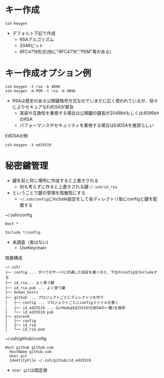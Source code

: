# キー作成
```
ssh-keygen
```
- デフォルト下記で作成
    - RSAアルゴリズム
    - 2048ビット
    - RFC4716形式(他に"RFC4716","PEM"等がある)
# キー作成オプション例
```
ssh-keygen -t rsa -b 4096
ssh-keygen -m PEM -t rsa -b 4096
```
- RSAは歴史のある公開鍵暗号方式なのでいまだに広く使われているが、徐々によりセキュアなEdDSAが普及
    - 実装や互換性を重視する場合は公開鍵の鍵長が2048bitもしくは4096bitのRSA
    - パフォーマンスやセキュリティを重視する場合はEdDSAを推奨らしい

EdDSAの例
```
ssh-keygen -t ed25519
```

# 秘密鍵管理
- 鍵を前と同じ場所に作成すると上書きされる
    - 何も考えずに作ると上書きされる鍵`~/.ssh/id_rsa`
- ということで鍵の管理を階層型にする
    - `~/.ssh/config`にInclude設定をして各ディレクトリ毎にconfigと鍵を配置する

~/.ssh/config
```
Host *

Include */config
```
- 未調査（害はない)
    - UseKeychain

階層構成
```
~/.ssh/
├── config ... すべてのサーバに共通した設定を書くのと、下位のconfigをIncludeする
├── id_rsa... よく使う鍵
├── id_rsa.pub ... よく使う鍵
├── known_hosts
├── github ... プロジェクトごとにディレクトリを作り
│   ├── config ... プロジェクトごとにconfigファイルを置く
│   ├── id_ed25519 ... GitHubはEd25519(EdDSAの一種)を推奨
│   └── id_ed25519.pub
├── azurevm
│   ├── config
│   ├── id_rsa
│   └── id_rsa.pub
```
~/.ssh/github/config
```
Host github github.com
  HostName github.com
  User git
  IdentityFile ~/.ssh/github/id_ed25519
```
- `User git`は固定値